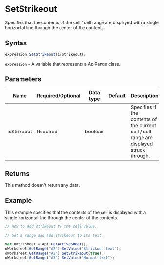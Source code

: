 # SetStrikeout

Specifies that the contents of the cell / cell range are displayed with a single horizontal line through the center of the contents.

## Syntax

```javascript
expression.SetStrikeout(isStrikeout);
```

`expression` - A variable that represents a [ApiRange](../ApiRange.md) class.

## Parameters

| **Name** | **Required/Optional** | **Data type** | **Default** | **Description** |
| ------------- | ------------- | ------------- | ------------- | ------------- |
| isStrikeout | Required | boolean |  | Specifies if the contents of the current cell / cell range are displayed struck through. |

## Returns

This method doesn't return any data.

## Example

This example specifies that the contents of the cell is displayed with a single horizontal line through the center of the contents.

```javascript editor-xlsx
// How to add strikeout to the cell value.

// Get a range and add strikeout to its text.

var oWorksheet = Api.GetActiveSheet();
oWorksheet.GetRange("A2").SetValue("Strickout text");
oWorksheet.GetRange("A2").SetStrikeout(true);
oWorksheet.GetRange("A3").SetValue("Normal text");
```
